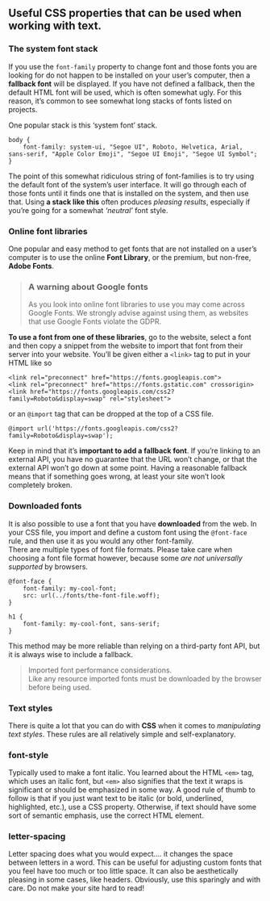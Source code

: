 ## Useful CSS properties that can be used when working with text.

### The system font stack
If you use the `font-family` property to change font and those fonts you are looking for do not happen to be installed on your user’s computer, then a **fallback font** will be displayed. If you have not defined a fallback, then the default HTML font will be used, which is often somewhat ugly. For this reason, it’s common to see somewhat long stacks of fonts listed on projects.

One popular stack is this ‘system font’ stack.

    body {
        font-family: system-ui, "Segoe UI", Roboto, Helvetica, Arial, sans-serif, "Apple Color Emoji", "Segoe UI Emoji", "Segoe UI Symbol";
    }

The point of this somewhat ridiculous string of font-families is to try using the default font of the system’s user interface. It will go through each of those fonts until it finds one that is installed on the system, and then use that. Using **a stack like this** often produces *pleasing results*, especially if you’re going for a somewhat *‘neutral’* font style.

### Online font libraries
One popular and easy method to get fonts that are not installed on a user’s computer is to use the online **Font Library**, or the premium, but non-free, **Adobe Fonts**.

>### A warning about Google fonts
>As you look into online font libraries to use you may come across Google Fonts. We strongly advise against using them, as websites that use Google Fonts violate the GDPR.

**To use a font from one of these libraries**, go to the website, select a font and then copy a snippet from the website to import that font from their server into your website. You’ll be given either a `<link>` tag to put in your HTML like so

    <link rel="preconnect" href="https://fonts.googleapis.com">
    <link rel="preconnect" href="https://fonts.gstatic.com" crossorigin>
    <link href="https://fonts.googleapis.com/css2?family=Roboto&display=swap" rel="stylesheet">


or an `@import` tag that can be dropped at the top of a CSS file.

    @import url('https://fonts.googleapis.com/css2?family=Roboto&display=swap');


Keep in mind that it’s **important to add a fallback font**. If you’re linking to an external API, you have no guarantee that the URL won’t change, or that the external API won’t go down at some point. Having a reasonable fallback means that if something goes wrong, at least your site won’t look completely broken.

### Downloaded fonts
It is also possible to use a font that you have **downloaded** from the web. In your CSS file, you import and define a custom font using the `@font-face` rule, and then use it as you would any other font-family.<br>
There are multiple types of font file formats. Please take care when choosing a font file format however, because some *are not universally supported* by browsers. 

    @font-face {
        font-family: my-cool-font;
        src: url(../fonts/the-font-file.woff);
    }

    h1 {
        font-family: my-cool-font, sans-serif;
    }

This method may be more reliable than relying on a third-party font API, but it is always wise to include a fallback.

>Imported font performance considerations.<br>
Like any resource imported fonts must be downloaded by the browser before being used.

### Text styles
There is quite a lot that you can do with **CSS** when it comes to *manipulating text styles*. These rules are all relatively simple and self-explanatory.

### font-style
Typically used to make a font italic. You learned about the HTML `<em>` tag, which uses an italic font, but `<em>` also signifies that the text it wraps is significant or should be emphasized in some way. A good rule of thumb to follow is that if you just want text to be italic (or bold, underlined, highlighted, etc.), use a CSS property. Otherwise, if text should have some sort of semantic emphasis, use the correct HTML element.

### letter-spacing
Letter spacing does what you would expect…. it changes the space between letters in a word. This can be useful for adjusting custom fonts that you feel have too much or too little space. It can also be aesthetically pleasing in some cases, like headers. Obviously, use this sparingly and with care. Do not make your site hard to read!


